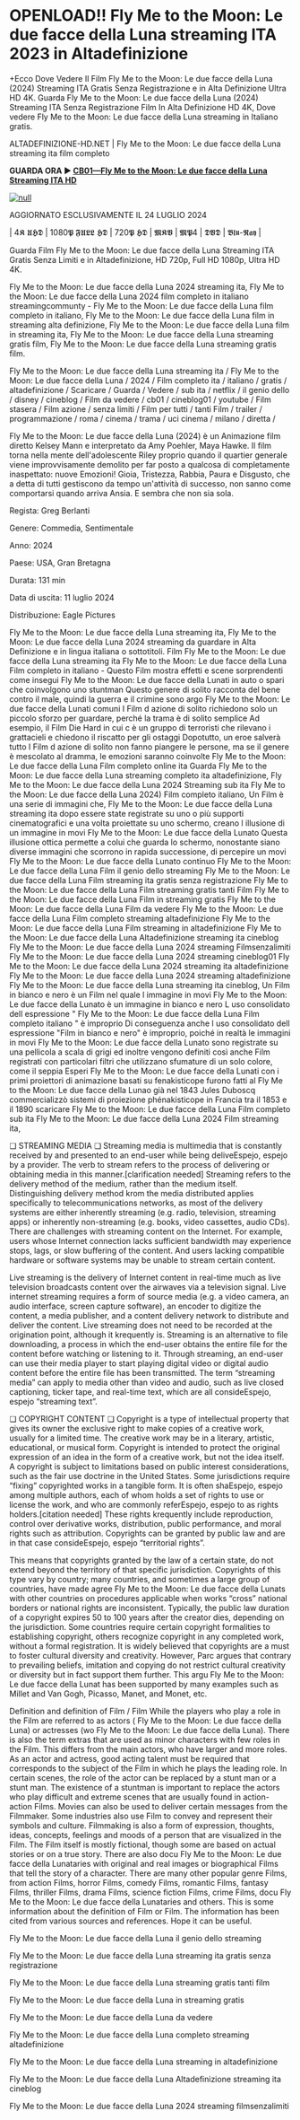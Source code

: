# OPENLOAD!! Fly Me to the Moon: Le due facce della Luna streaming ITA 2023 in Altadefinizione

+Ecco Dove Vedere Il Film Fly Me to the Moon: Le due facce della Luna (2024) Streaming ITA Gratis Senza Registrazione e in Alta Definizione Ultra HD 4K.
Guarda Fly Me to the Moon: Le due facce della Luna (2024) Streaming ITA Senza Registrazione Film In Alta Definizione HD 4K, Dove vedere Fly Me to the Moon: Le due facce della Luna streaming in Italiano gratis.

ALTADEFINIZIONE-HD.NET | Fly Me to the Moon: Le due facce della Luna streaming ita film completo

**GUARDA ORA ▶️ [CB01—Fly Me to the Moon: Le due facce della Luna Streaming ITA HD](https://t.co/PkkAwtIL2n)**

[![null](https://static.wixstatic.com/media/855a25_043b5abeb4ae4d35ac003198e7fe56ed~mv2.gif)](https://t.co/PkkAwtIL2n)

AGGIORNATO ESCLUSIVAMENTE IL 24 LUGLIO 2024

| 4𝕶 𝖀𝕳𝕯 | 1080𝕻 𝕱𝖀𝕷𝕷 𝕳𝕯 | 720𝕻 𝕳𝕯 | 𝕸𝕶𝖁 | 𝕸𝕻4 | 𝕯𝖁𝕯 | 𝕭𝖑𝖚-𝕽𝖆𝖞 |

Guarda Film Fly Me to the Moon: Le due facce della Luna Streaming ITA Gratis Senza Limiti e in Altadefinizione, HD 720p, Full HD 1080p, Ultra HD 4K.

Fly Me to the Moon: Le due facce della Luna 2024 streaming ita, Fly Me to the Moon: Le due facce della Luna 2024 film completo in italiano streamingcommunty - Fly Me to the Moon: Le due facce della Luna film completo in italiano, Fly Me to the Moon: Le due facce della Luna film in streaming alta definizione, Fly Me to the Moon: Le due facce della Luna film in streaming ita, Fly Me to the Moon: Le due facce della Luna streaming gratis film, Fly Me to the Moon: Le due facce della Luna streaming gratis film.

Fly Me to the Moon: Le due facce della Luna streaming ita / Fly Me to the Moon: Le due facce della Luna / 2024 / Film completo ita / italiano / gratis / altadefinizione / Scaricare / Guarda / Vedere / sub ita / netflix / il genio dello / disney / cineblog / Film da vedere / cb01 / cineblog01 / youtube / Film stasera / Film azione / senza limiti / Film per tutti / tanti Film / trailer / programmazione / roma / cinema / trama / uci cinema / milano / diretta /

Fly Me to the Moon: Le due facce della Luna (2024) è un Animazione film diretto Kelsey Mann e interpretato da Amy Poehler, Maya Hawke. Il film torna nella mente dell'adolescente Riley proprio quando il quartier generale viene improvvisamente demolito per far posto a qualcosa di completamente inaspettato: nuove Emozioni! Gioia, Tristezza, Rabbia, Paura e Disgusto, che a detta di tutti gestiscono da tempo un'attività di successo, non sanno come comportarsi quando arriva Ansia. E sembra che non sia sola.

Regista: Greg Berlanti


Genere: Commedia, Sentimentale


Anno: 2024


Paese: USA, Gran Bretagna


Durata: 131 min


Data di uscita: 11 luglio 2024


Distribuzione: Eagle Pictures

Fly Me to the Moon: Le due facce della Luna streaming ita, Fly Me to the Moon: Le due facce della Luna 2024 streaming da guardare in Alta Definizione e in lingua italiana o sottotitoli. Film Fly Me to the Moon: Le due facce della Luna streaming ita Fly Me to the Moon: Le due facce della Luna Film completo in italiano - Questo Film mostra effetti e scene sorprendenti come insegui Fly Me to the Moon: Le due facce della Lunati in auto o spari che coinvolgono uno stuntman Questo genere di solito racconta del bene contro il male, quindi la guerra e il crimine sono argo Fly Me to the Moon: Le due facce della Lunati comuni I Film d azione di solito richiedono solo un piccolo sforzo per guardare, perché la trama è di solito semplice Ad esempio, il Film Die Hard in cui c è un gruppo di terroristi che rilevano i grattacieli e chiedono il riscatto per gli ostaggi Dopotutto, un eroe salverà tutto I Film d azione di solito non fanno piangere le persone, ma se il genere è mescolato al dramma, le emozioni saranno coinvolte Fly Me to the Moon: Le due facce della Luna Film completo online ita Guarda Fly Me to the Moon: Le due facce della Luna streaming completo ita altadefinizione, Fly Me to the Moon: Le due facce della Luna 2024 Streaming sub ita Fly Me to the Moon: Le due facce della Luna 2024) Film completo italiano, Un Film è una serie di immagini che, Fly Me to the Moon: Le due facce della Luna streaming ita dopo essere state registrate su uno o più supporti cinematografici e una volta proiettate su uno schermo, creano l illusione di un immagine in movi Fly Me to the Moon: Le due facce della Lunato Questa illusione ottica permette a colui che guarda lo schermo, nonostante siano diverse immagini che scorrono in rapida successione, di percepire un movi Fly Me to the Moon: Le due facce della Lunato continuo Fly Me to the Moon: Le due facce della Luna Film il genio dello streaming Fly Me to the Moon: Le due facce della Luna Film streaming ita gratis senza registrazione Fly Me to the Moon: Le due facce della Luna Film streaming gratis tanti Film Fly Me to the Moon: Le due facce della Luna Film in streaming gratis Fly Me to the Moon: Le due facce della Luna Film da vedere Fly Me to the Moon: Le due facce della Luna Film completo streaming altadefinizione Fly Me to the Moon: Le due facce della Luna Film streaming in altadefinizione Fly Me to the Moon: Le due facce della Luna Altadefinizione streaming ita cineblog Fly Me to the Moon: Le due facce della Luna 2024 streaming Filmsenzalimiti Fly Me to the Moon: Le due facce della Luna 2024 streaming cineblog01 Fly Me to the Moon: Le due facce della Luna 2024 streaming ita altadefinizione Fly Me to the Moon: Le due facce della Luna 2024 streaming altadefinizione Fly Me to the Moon: Le due facce della Luna streaming ita cineblog, Un Film in bianco e nero è un Film nel quale l immagine in movi Fly Me to the Moon: Le due facce della Lunato è un immagine in bianco e nero L uso consolidato dell espressione " Fly Me to the Moon: Le due facce della Luna Film completo italiano " è improprio Di conseguenza anche l uso consolidato dell espressione "Film in bianco e nero" è improprio, poiché in realtà le immagini in movi Fly Me to the Moon: Le due facce della Lunato sono registrate su una pellicola a scala di grigi ed inoltre vengono definiti così anche Film registrati con particolari filtri che utilizzano sfumature di un solo colore, come il seppia Esperi Fly Me to the Moon: Le due facce della Lunati con i primi proiettori di animazione basati su fenakisticope furono fatti al Fly Me to the Moon: Le due facce della Lunao già nel 1843 Jules Duboscq commercializzò sistemi di proiezione phénakisticope in Francia tra il 1853 e il 1890 scaricare Fly Me to the Moon: Le due facce della Luna Film completo sub ita Fly Me to the Moon: Le due facce della Luna 2024 Film streaming ita,

❏ STREAMING MEDIA ❏ Streaming media is multimedia that is constantly received by and presented to an end-user while being deliveEspejo, espejo by a provider. The verb to stream refers to the process of delivering or obtaining media in this manner.[clarification needed] Streaming refers to the delivery method of the medium, rather than the medium itself. Distinguishing delivery method krom the media distributed applies specifically to telecommunications networks, as most of the delivery systems are either inherently streaming (e.g. radio, television, streaming apps) or inherently non-streaming (e.g. books, video cassettes, audio CDs). There are challenges with streaming content on the Internet. For example, users whose Internet connection lacks sufficient bandwidth may experience stops, lags, or slow buffering of the content. And users lacking compatible hardware or software systems may be unable to stream certain content.

Live streaming is the delivery of Internet content in real-time much as live television broadcasts content over the airwaves via a television signal. Live internet streaming requires a form of source media (e.g. a video camera, an audio interface, screen capture software), an encoder to digitize the content, a media publisher, and a content delivery network to distribute and deliver the content. Live streaming does not need to be recorded at the origination point, although it krequently is. Streaming is an alternative to file downloading, a process in which the end-user obtains the entire file for the content before watching or listening to it. Through streaming, an end-user can use their media player to start playing digital video or digital audio content before the entire file has been transmitted. The term “streaming media” can apply to media other than video and audio, such as live closed captioning, ticker tape, and real-time text, which are all consideEspejo, espejo “streaming text”.

❏ COPYRIGHT CONTENT ❏ Copyright is a type of intellectual property that gives its owner the exclusive right to make copies of a creative work, usually for a limited time. The creative work may be in a literary, artistic, educational, or musical form. Copyright is intended to protect the original expression of an idea in the form of a creative work, but not the idea itself. A copyright is subject to limitations based on public interest considerations, such as the fair use doctrine in the United States. Some jurisdictions require “fixing” copyrighted works in a tangible form. It is often shaEspejo, espejo among multiple authors, each of whom holds a set of rights to use or license the work, and who are commonly referEspejo, espejo to as rights holders.[citation needed] These rights krequently include reproduction, control over derivative works, distribution, public performance, and moral rights such as attribution. Copyrights can be granted by public law and are in that case consideEspejo, espejo “territorial rights”.

This means that copyrights granted by the law of a certain state, do not extend beyond the territory of that specific jurisdiction. Copyrights of this type vary by country; many countries, and sometimes a large group of countries, have made agree Fly Me to the Moon: Le due facce della Lunats with other countries on procedures applicable when works “cross” national borders or national rights are inconsistent. Typically, the public law duration of a copyright expires 50 to 100 years after the creator dies, depending on the jurisdiction. Some countries require certain copyright formalities to establishing copyright, others recognize copyright in any completed work, without a formal registration. It is widely believed that copyrights are a must to foster cultural diversity and creativity. However, Parc argues that contrary to prevailing beliefs, imitation and copying do not restrict cultural creativity or diversity but in fact support them further. This argu Fly Me to the Moon: Le due facce della Lunat has been supported by many examples such as Millet and Van Gogh, Picasso, Manet, and Monet, etc.

Definition and definition of Film / Film While the players who play a role in the Film are referred to as actors ( Fly Me to the Moon: Le due facce della Luna) or actresses (wo Fly Me to the Moon: Le due facce della Luna). There is also the term extras that are used as minor characters with few roles in the Film. This differs from the main actors, who have larger and more roles. As an actor and actress, good acting talent must be required that corresponds to the subject of the Film in which he plays the leading role. In certain scenes, the role of the actor can be replaced by a stunt man or a stunt man. The existence of a stuntman is important to replace the actors who play difficult and extreme scenes that are usually found in action-action Films. Movies can also be used to deliver certain messages from the Filmmaker. Some industries also use Film to convey and represent their symbols and culture. Filmmaking is also a form of expression, thoughts, ideas, concepts, feelings and moods of a person that are visualized in the Film. The Film itself is mostly fictional, though some are based on actual stories or on a true story. There are also docu Fly Me to the Moon: Le due facce della Lunataries with original and real images or biographical Films that tell the story of a character. There are many other popular genre Films, from action Films, horror Films, comedy Films, romantic Films, fantasy Films, thriller Films, drama Films, science fiction Films, crime Films, docu Fly Me to the Moon: Le due facce della Lunataries and others. This is some information about the definition of Film or Film. The information has been cited from various sources and references. Hope it can be useful.

Fly Me to the Moon: Le due facce della Luna il genio dello streaming

Fly Me to the Moon: Le due facce della Luna streaming ita gratis senza registrazione

Fly Me to the Moon: Le due facce della Luna streaming gratis tanti film

Fly Me to the Moon: Le due facce della Luna in streaming gratis

Fly Me to the Moon: Le due facce della Luna da vedere

Fly Me to the Moon: Le due facce della Luna completo streaming altadefinizione

Fly Me to the Moon: Le due facce della Luna streaming in altadefinizione

Fly Me to the Moon: Le due facce della Luna Altadefinizione streaming ita cineblog

Fly Me to the Moon: Le due facce della Luna 2024 streaming filmsenzalimiti
